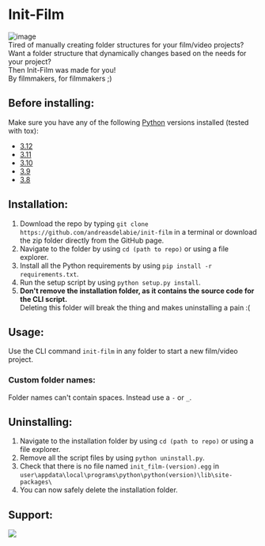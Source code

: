 # Init-Film  
![image](https://github.com/user-attachments/assets/9d9dd462-6b83-4ac7-a3d9-4efb88e4fb72)  
Tired of manually creating folder structures for your film/video projects?  
Want a folder structure that dynamically changes based on the needs for your project?  
Then Init-Film was made for you!  
By filmmakers, for filmmakers ;)  

## Before installing:  
Make sure you have any of the following [Python](https://www.python.org/) versions installed (tested with tox):  
  - [3.12](https://www.python.org/downloads/release/python-3126/)  
  - [3.11](https://www.python.org/downloads/release/python-3119/)  
  - [3.10](https://www.python.org/downloads/release/python-31011/)  
  - [3.9](https://www.python.org/downloads/release/python-3913/)  
  - [3.8](https://www.python.org/downloads/release/python-3810/)  

## Installation:  
1. Download the repo by typing `git clone https://github.com/andreasdelabie/init-film` in a terminal or download the zip folder directly from the GitHub page.  
2. Navigate to the folder by using `cd (path to repo)` or using a file explorer.  
3. Install all the Python requirements by using `pip install -r requirements.txt`.  
4. Run the setup script by using `python setup.py install`.  
5. **Don't remove the installation folder, as it contains the source code for the CLI script.**  
Deleting this folder will break the thing and makes uninstalling a pain :(  

## Usage:  
Use the CLI command `init-film` in any folder to start a new film/video project.  
### Custom folder names:  
Folder names can't contain spaces. Instead use a `-` or `_`.  

## Uninstalling:  
1. Navigate to the installation folder by using `cd (path to repo)` or using a file explorer.  
2. Remove all the script files by using `python uninstall.py`.  
3. Check that there is no file named `init_film-(version).egg` in `user\appdata\local\programs\python\python(version)\lib\site-packages\`  
4. You can now safely delete the installation folder.  

## Support:  
<a href="https://www.buymeacoffee.com/andreasdelabie"><img src="https://img.buymeacoffee.com/button-api/?text=Buy me a coffee&emoji=☕&slug=andreasdelabie&button_colour=FFDD00&font_colour=000000&font_family=Comic&outline_colour=000000&coffee_colour=ffffff"/></a>  
